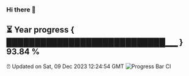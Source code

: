 ### Hi there 👋
⏳ Year progress { ████████████████████████████▁▁ } 93.84 %
---
⏰ Updated on Sat, 09 Dec 2023 12:24:54 GMT
![Progress Bar CI](https://github.com/liununu/liununu/workflows/Progress%20Bar%20CI/badge.svg)

